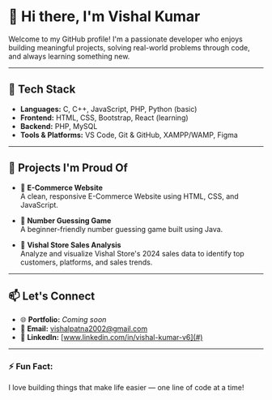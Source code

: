 # 👋 Hi there, I'm Vishal Kumar

Welcome to my GitHub profile! I'm a passionate developer who enjoys building meaningful projects, solving real-world problems through code, and always learning something new.

---

## 🔧 Tech Stack
- **Languages:** C, C++, JavaScript, PHP, Python (basic)
- **Frontend:** HTML, CSS, Bootstrap, React (learning)
- **Backend:** PHP, MySQL
- **Tools & Platforms:** VS Code, Git & GitHub, XAMPP/WAMP, Figma

---

## 📌 Projects I'm Proud Of
- 🔐 **E-Commerce Website**  
  A clean, responsive E-Commerce Website using HTML, CSS, and JavaScript.

- 🧮 **Number Guessing Game**  
  A beginner-friendly number guessing game built using Java.

- 🎲 **Vishal Store Sales Analysis**  
  Analyze and visualize Vishal Store's 2024 sales data to identify top customers, platforms, and sales trends.

---

## 📫 Let's Connect
- 🌐 **Portfolio:** _Coming soon_
- 📧 **Email:** vishalpatna2002@gmail.com
- 💼 **LinkedIn:** [www.linkedin.com/in/vishal-kumar-v6](#)

---

### ⚡ Fun Fact:
I love building things that make life easier — one line of code at a time!
